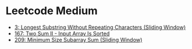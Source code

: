 # Leetcode Medium

- [3: Longest Substring Without Repeating Characters (Sliding Window)](3.md)
- [167: Two Sum II - Input Array Is Sorted](167.md)
- [209: Minimum Size Subarray Sum (Sliding Window)](209.md)
